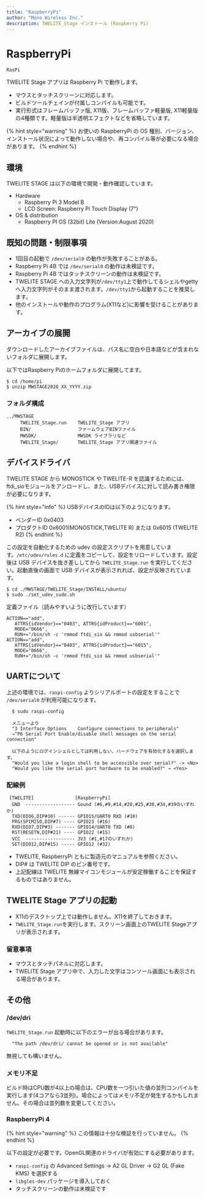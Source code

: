 ```yaml
---
title: "RaspberryPi"
author: "Mono Wireless Inc."
description: TWELITE_Stage インストール (Raspberry Pi)
---
```


# RaspberryPi

`RasPi`  

TWELITE Stage アプリは Raspberry Pi で動作します。

* マウスとタッチスクリーンに対応します。
* ビルドツールチェインが付属しコンパイルも可能です。
* 実行形式はフレームバッファ版, X11版、フレームバッファ軽量版, X11軽量版の4種類です。軽量版は半透明エフェクトなどを省略しています。

{% hint style="warning" %}
お使いの RaspberryPi の OS 種別、バージョン、インストール状況によって動作しない場合や、再コンパイル等が必要になる場合があります。
{% endhint %}

## 環境

TWELITE STAGE は以下の環境で開発・動作確認しています。

* Hardware
  * Raspberry Pi 3 Model B
  * LCD Screen: Raspberry Pi Touch Display \(7"\)
* OS & distribution
  * Raspberry PI OS \(32bit\) Lite \(Version:August 2020\)


## 既知の問題・制限事項

* 1回目の起動で `/dev/serial0` の動作が失敗することがある。
* Raspberry Pi 4B では `/dev/serial0` の動作は未検証です。
* Raspberry Pi 4B ではタッチスクリーンの動作は未検証です。
* TWELITE STAGE への入力文字列が`/dev/tty1`上で動作してるシェルやgettyへ入力文字列がそのまま渡されます。`/dev/tty1`から起動することを推奨します。
* 他のインストールや動作のプログラム\(X11など\)に影響を受けることがあります。



## アーカイブの展開

ダウンロードしたアーカイブファイルは、パス名に空白や日本語などが含まれないフォルダに展開します。

以下ではRaspberry Piのホームフォルダに展開してます。

```text
$ cd /home/pi
$ unzip MWSTAGE2020_XX_YYYY.zip
```

### フォルダ構成

```text
../MWSTAGE
     TWELITE_Stage.run    TWELITE_Stage アプリ
     BIN/                 ファームウェアBINファイル
     MWSDK/               MWSDK ライブラリなど
     TWELITE_Stage/       TWELITE_Stage アプリ関連ファイル
```



## デバイスドライバ

TWELITE STAGE から MONOSTICK や TWELITE-R を認識するためには、ftdi\_sioモジュールをアンロードし、また、USBデバイスに対して読み書き権限が必要になります。

{% hint style="info" %}
USBデバイスのIDは以下のようになります。

* ベンダーID 0x0403
* プロダクトID 0x6001\(MONOSTICK,TWELITE R\) または 0x6015 \(TWELITE R2\) 
{% endhint %}

この設定を自動化するための udev の設定スクリプトを用意しています。`/etc/udev/rules.d` に定義をコピーして、設定をリロードしています。設定後は USB デバイスを抜き差ししてから `TWELITE_Stage.run` を実行してください。起動直後の画面で USB デバイスが表示されれば、設定が反映されています。



```text
$ cd ./MWSTAGE/TWELITE_Stage/INSTALL/ubuntu/
$ sudo ./set_udev_sudo.sh
```

定義ファイル（読みやすいように改行しています）

```text
ACTION=="add",
   ATTRS{idVendor}=="0403", ATTRS{idProduct}=="6001",
   MODE="0666",
   RUN+="/bin/sh -c 'rmmod ftdi_sio && rmmod usbserial'"
ACTION=="add",
   ATTRS{idVendor}=="0403", ATTRS{idProduct}=="6015",
   MODE="0666",
   RUN+="/bin/sh -c 'rmmod ftdi_sio && rmmod usbserial'"
```



## UARTについて

上述の環境では、`raspi-config` よりシリアルポートの設定をすることで `/dev/serial0` が利用可能になります。

```text
  $ sudo raspi-config

  メニューより
  "3 Interface Options    Configure connections to peripherals"
  →"P6 Serial Port Enable/disable shell messages on the serial connection"

  以下のようにログインシェルとしては利用しない、ハードウェアを有効化するを選択します。
  "Would you like a login shell to be accessible over serial?" -> <No>
  "Would you like the serial port hardware to be enabled?" → <Yes>
```



### 配線例

```text
 [TWELITE]               [RaspberryPi]
  GND  ------------------ Gound (#6,#9,#14,#20,#25,#30,#34,#39のいずれか)
  TXD(DIO6,DIP#10) ------ GPIO15/UART0 RXD (#10)
  PRG(SPIMISO,DIP#7) ---- GPIO23 (#16)
  RXD(DIO7,DIP#3) ------- GPIO14/UART0 TXD (#8)
  RST(RESETN,DIP#21) ---- GPIO22 (#15)
  VCC  ------------------ 3V3 (#1,#17のいずれか)
  SET(DIO12,DIP#15) ----- GPIO12 (#32)
```

* TWELITE, RaspberryPi ともに製造元のマニュアルを参照ください。
* DIP\# は TWELITE DIP のピン番号です。
* 上記配線は TWELITE 無線マイコンモジュールが安定稼働することを保証するものではありません。





## TWELITE Stage アプリの起動

* X11のデスクトップ上では動作しません。X11を終了しておきます。
* `TWELITE_Stage.run`を実行します。スクリーン画面上のTWELITE Stageアプリが表示されます。

### 留意事項

* マウスとタッチパネルに対応します。
* TWELITE Stage アプリ中で、入力した文字はコンソール画面にも表示される場合があります。





## その他

### /dev/dri

`TWELITE_Stage.run` 起動時に以下のエラーが出る場合があります。

```text
  "The path /dev/dri/ cannot be opened or is not available"
```

無視しても構いません。



### メモリ不足

ビルド時はCPU数が4以上の場合は、CPU数を一つ引いた値の並列コンパイルを実行します\(4コアなら3並列\)。場合によってはメモリ不足が発生するかもしれません。その場合は並列数を変更してください。



### RaspberryPi 4

{% hint style="warning" %}
この情報は十分な検証を行っていません。
{% endhint %}

以下の設定が必要です。OpenGL関連のドライバが有効にする必要があります。

* `raspi-config` の Advanced Settings → A2 GL Driver → G2 GL \(Fake KMS\) を選択する
* `libgles-dev` パッケージを導入しておく
* タッチスクリーンの動作は未検証です

